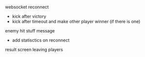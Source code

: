websocket reconnect

- kick after victory
- kick after timeout and make other player winner (if there is one)

enemy hit stuff message

- add statisctics on reconnect

result screen
leaving players
